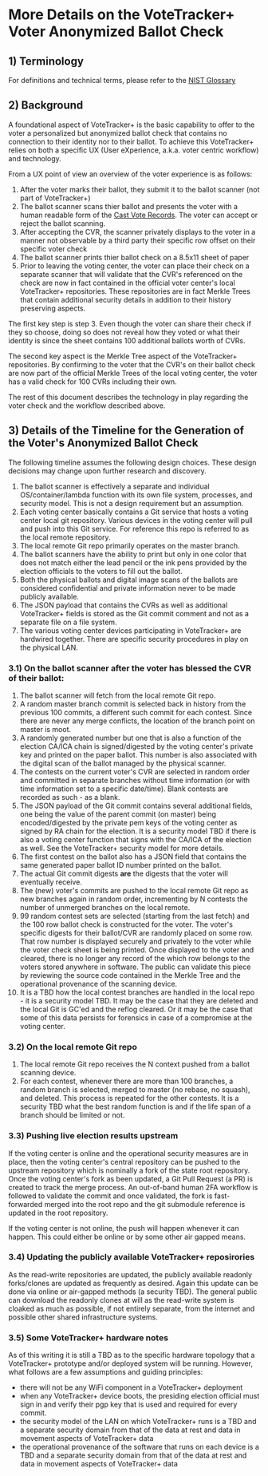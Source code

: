 # More Details on the VoteTracker+ Voter Anonymized Ballot Check

## 1) Terminology

For definitions and technical terms, please refer to the [NIST Glossary](https://pages.nist.gov/ElectionGlossary/)

## 2) Background

A foundational aspect of VoteTracker+ is the basic capability to offer to the voter a personalized but anonymized ballot check that contains no connection to their identity nor to their ballot.  To achieve this VoteTracker+ relies on both a specific UX (User eXperience, a.k.a. voter centric workflow) and technology.

From a UX point of view an overview of the voter experience is as follows:

1. After the voter marks their ballot, they submit it to the ballot scanner (not part of VoteTracker+)
1. The ballot scanner scans thier ballot and presents the voter with a human readable form of the [Cast Vote Records](https://pages.nist.gov/ElectionGlossary/#cast-vote-record).  The voter can accept or reject the ballot scanning.
1. After accepting the CVR, the scanner privately displays to the voter in a manner not observable by a third party their specific row offset on their specific voter check
1. The ballot scanner prints thier ballot check on a 8.5x11 sheet of paper
1. Prior to leaving the voting center, the voter can place their check on a separate scanner that will validate that the CVR's referenced on the check are now in fact contained in the official voter center's local VoteTracker+ repositories.  These repositories are in fact Merkle Trees that contain additional security details in addition to their history preserving aspects.

The first key step is step 3.  Even though the voter can share their check if they so choose, doing so does not reveal how they voted or what their identity is since the sheet contains 100 additional ballots worth of CVRs.

The second key aspect is the Merkle Tree aspect of the VoteTracker+ repositories.  By confirming to the voter that the CVR's on their ballot check are now part of the official Merkle Trees of the local voting center, the voter has a valid check for 100 CVRs including their own.

The rest of this document describes the technology in play regarding the voter check and the workflow described above.

## 3) Details of the Timeline for the Generation of the Voter's Anonymized Ballot Check

The following timeline assumes the following design choices.  These design decisions may change upon further research and discovery.

1. The ballot scanner is effectively a separate and individual OS/container/lambda function with its own file system, processes, and security model.  This is not a design requirement but an assumption.
1. Each voting center basically contains a Git service that hosts a voting center local git repository.  Various devices in the voting center will pull and push into this Git service.  For reference this repo is referred to as the local remote repository.
1. The local remote Git repo primarily operates on the master branch.
1. The ballot scanners have the ability to print but only in one color that does not match either the lead pencil or the ink pens provided by the election officials to the voters to fill out the ballot.
1. Both the physical ballots and digital image scans of the ballots are considered confidential and private information never to be made publicly available.
1. The JSON payload that contains the CVRs as well as additional VoteTracker+ fields is stored as the Git commit comment and not as a separate file on a file system.
1. The various voting center devices participating in VoteTracker+ are hardwired together.  There are specific security procedures in play on the physical LAN.

### 3.1) On the ballot scanner after the voter has blessed the CVR of their ballot:

1. The ballot scanner will fetch from the local remote Git repo.
1. A random master branch commit is selected back in history from the previous 100 commits, a different such commit for each contest.  Since there are never any merge conflicts, the location of the branch point on master is moot.
1. A randomly generated number but one that is also a function of the election CA/ICA chain is signed/digested by the voting center's private key and printed on the paper ballot.  This number is also associated with the digital scan of the ballot managed by the physical scanner.
1. The contests on the current voter's CVR are selected in random order and committed in separate branches without time information (or with time information set to a specific date/time).  Blank contests are recorded as such - as a blank.
1. The JSON payload of the Git commit contains several additional fields, one being the value of the parent commit (on master) being encoded/digested by the private pem keys of the voting center as signed by RA chain for the election.  It is a security model TBD if there is also a voting center function that signs with the CA/ICA of the election as well.  See the VoteTracker+ security model for more details.
1. The first contest on the ballot also has a JSON field that contains the same generated paper ballot ID number printed on the ballot.
1. The actual Git commit digests __are__ the digests that the voter will eventually receive.
1. The (new) voter's commits are pushed to the local remote Git repo as new branches again in random order, incrementing by N contests the number of unmerged branches on the local remote.
1. 99 random contest sets are selected (starting from the last fetch) and the 100 row ballot check is constructed for the voter.  The voter's specific digests for their ballot/CVR are randomly placed on some row.  That row number is displayed securely and privately to the voter while the voter check sheet is being printed.  Once displayed to the voter and cleared, there is no longer any record of the which row belongs to the voters stored anywhere in software.  The public can validate this piece by reviewing the source code contained in the Merkle Tree and the operational provenance of the scanning device.
1.  It is a TBD how the local contest branches are handled in the local repo - it is a security model TBD.  It may be the case that they are deleted and the local Git is GC'ed and the reflog cleared.  Or it may be the case that some of this data persists for forensics in case of a compromise at the voting center.

### 3.2) On the local remote Git repo

1. The local remote Git repo receives the N context pushed from a ballot scanning device.
1. For each contest, whenever there are more than 100 branches, a random branch is selected, merged to master (no rebase, no squash), and deleted.  This process is repeated for the other contests.  It is a security TBD what the best random function is and if the life span of a branch should be limited or not.

### 3.3) Pushing live election results upstream

If the voting center is online and the operational security measures are in place, then the voting center's central repository can be pushed to the upstream repository which is nominally a fork of the state root repository.  Once the voting center's fork as been updated, a Git Pull Request (a PR) is created to track the merge process.  An out-of-band human 2FA workflow is followed to validate the commit and once validated, the fork is fast-forwarded merged into the root repo and the git submodule reference is updated in the root repository.

If the voting center is not online, the push will happen whenever it can happen.  This could either be online or by some other air gapped means.

### 3.4) Updating the publicly available VoteTracker+ reposirories

As the read-write repositories are updated, the publicly available readonly forks/clones are updated as frequently as desired.  Again this update can be done via online or air-gapped methods (a security TBD).  The general public can download the readonly clones at will as the read-write system is cloaked as much as possible, if not entirely separate, from the internet and possible other shared infrastructure systems.

### 3.5) Some VoteTracker+ hardware notes

As of this writing it is still a TBD as to the specific hardware topology that a VoteTracker+ prototype and/or deployed system will be running.  However, what follows are a few assumptions and guiding principles:

- there will not be any WiFi component in a VoteTracker+ deployment
- when any VoteTracker+ device boots, the presiding election official must sign in and verify their pgp key that is used and required for every commit.
- the security model of the LAN on which VoteTracker+ runs is a TBD and a separate security domain from that of the data at rest and data in movement aspects of VoteTracker+ data
- the operational provenance of the software that runs on each device is a TBD and a separate security domain from that of the data at rest and data in movement aspects of VoteTracker+ data
